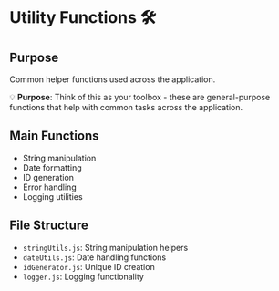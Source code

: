 # Utility Functions 🛠️

## Purpose
Common helper functions used across the application.

💡 **Purpose**: Think of this as your toolbox - these are general-purpose functions that help with common tasks across the application.

## Main Functions
- String manipulation
- Date formatting
- ID generation
- Error handling
- Logging utilities

## File Structure
- `stringUtils.js`: String manipulation helpers
- `dateUtils.js`: Date handling functions
- `idGenerator.js`: Unique ID creation
- `logger.js`: Logging functionality
```

